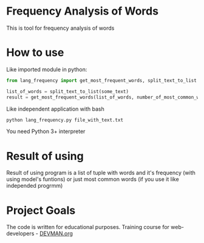 # Frequency Analysis of Words

This is tool for frequency analysis of words

# How to use
Like imported module in python:
```python
from lang_frequency import get_most_frequent_words, split_text_to_list

list_of_words = split_text_to_list(some_text)
result = get_most_frequent_words(list_of_words, number_of_most_common_words)
```

Like independent application with bash
```bash
python lang_frequency.py file_with_text.txt
```
You need Python 3+ interpreter

# Result of using

Result of using program is a list of tuple with words and it's frequency (with using model's funtions) or just most common words (if you use it like independed progrmm)  

# Project Goals

The code is written for educational purposes. Training course for web-developers - [DEVMAN.org](https://devman.org)
